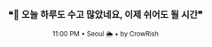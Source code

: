 <div align="center">

<br>

<h3>❝🌙 오늘 하루도 수고 많았네요, 이제 쉬어도 될 시간❞</h3>

<sub>11:00 PM • Seoul 🌦️ • by CrowRish</sub>

<br>

</div>